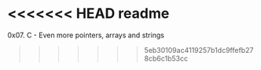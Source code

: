 <<<<<<< HEAD
readme
=======
0x07. C - Even more pointers, arrays and strings
>>>>>>> 5eb30109ac4119257b1dc9ffefb278cb6c1b53cc
